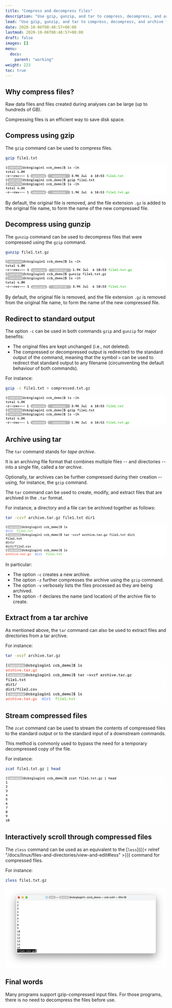 ```yaml
---
title: "Compress and decompress files"
description: "Use gzip, gunzip, and tar to compress, decompress, and archive files."
lead: "Use gzip, gunzip, and tar to compress, decompress, and archive files."
date: 2020-10-06T08:48:57+00:00
lastmod: 2020-10-06T08:48:57+00:00
draft: false
images: []
menu:
  docs:
    parent: "working"
weight: 223
toc: true
---
```


## Why compress files?

Raw data files and files created during analyses can be large (up to hundreds of GB).

Compressing files is an efficient way to save disk space.

## Compress using gzip

The `gzip` command can be used to compress files.

```bash
gzip file1.txt
```

![Compressing a file using the 'gzip' command.](gzip.png)

By default, the original file is removed, and the file extension `.gz`
is added to the original file name, to form the name of the new
compressed file.

## Decompress using gunzip

The `gunzip` command can be used to decompress files that were compressed
using the `gzip` command.

```bash
gunzip file1.txt.gz
```

![Decompressing a file using the 'gunzip' command.](gunzip.png)

By default, the original file is removed, and the file extension `.gz`
is removed from the original file name, to form the name of the new
compressed file.

## Redirect to standard output

The option `-c` can be used in both commands `gzip` and `gunzip` for major
benefits:

- The original files are kept unchanged (i.e., not deleted).
- The compressed or decompressed output is redirected to the standard output of
  the command, meaning that the symbol `>` can be used to redirect that standard
  output to any filename (circumventing the default behaviour of both commands).

For instance:

```bash
gzip -c file1.txt > compressed.txt.gz
```

![Using the '-c' option of the 'gzip' command.](gzip.png)

## Archive using tar

The `tar` command stands for _tape archive_.

It is an archiving file format that combines multiple files -- and directories --
into a single file, called a _tar archive_.

Optionally, tar archives can be further compressed during their creation --
using, for instance, the `gzip` command.

The `tar` command can be used to create, modify, and extract files that are
archived in the `.tar` format.

For instance, a directory and a file can be archived together as follows:

```bash
tar -czvf archive.tar.gz file1.txt dir1
```

![Archiving files and directories using the 'tar' command.](tar-archive.png)

In particular:

- The option `-c` creates a new archive.
- The option `-z` further compresses the archive using the `gzip` command.
- The option `-v` verbosely lists the files processed as they are being archived.
- The option `-f` declares the name (and location) of the archive file to create.

## Extract from a tar archive

As mentioned above, the `tar` command can also be used to extract files and
directories from a tar archive.

For instance:

```bash
tar -xvzf archive.tar.gz
```

![Extracting files and directories from a tar archive.](tar-extract.png)

## Stream compressed files

The `zcat` command can be used to stream the contents of compressed files
to the standard output or to the standard input of a downstream commands.

This method is commonly used to bypass the need for a temporary decompressed
copy of the file.

For instance:

```bash
zcat file1.txt.gz | head
```

![Stream the contents of a compressed file.](zcat.png)

## Interactively scroll through compressed files

The `zless` command can be used as an equivalent to the
[`less`]({{< relref "/docs/linux/files-and-directories/view-and-edit#less" >}})
command for compressed files.

For instance:

```bash
zless file1.txt.gz
```

![Interactively scroll the contents of a compressed file.](zless.png)

## Final words

Many programs support gzip-compressed input files.
For those programs, there is no need to decompress the files before use.

<!-- Link definitions -->
